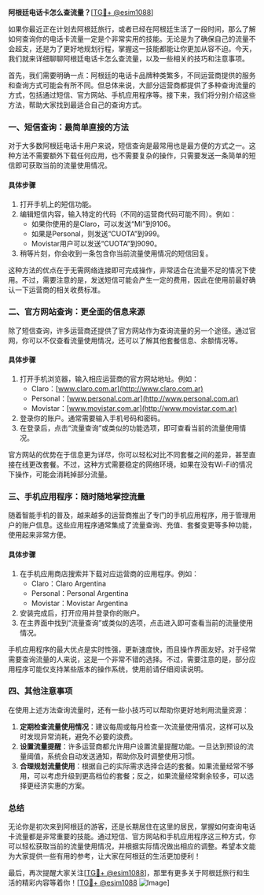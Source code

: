 **阿根廷电话卡怎么查流量？**[[TG💪+ @esim1088](https://t.me/s/esim1088)]

如果你最近正在计划去阿根廷旅行，或者已经在阿根廷生活了一段时间，那么了解如何查询你的电话卡流量一定是个非常实用的技能。无论是为了确保自己的流量不会超支，还是为了更好地规划行程，掌握这一技能都能让你更加从容不迫。今天，我们就来详细聊聊阿根廷电话卡怎么查流量，以及一些相关的技巧和注意事项。

首先，我们需要明确一点：阿根廷的电话卡品牌种类繁多，不同运营商提供的服务和查询方式可能会有所不同。但总体来说，大部分运营商都提供了多种查询流量的方式，包括通过短信、官方网站、手机应用程序等。接下来，我们将分别介绍这些方法，帮助大家找到最适合自己的查询方式。

### **一、短信查询：最简单直接的方法**

对于大多数阿根廷电话卡用户来说，短信查询是最常用也是最方便的方式之一。这种方法不需要额外下载任何应用，也不需要复杂的操作，只需要发送一条简单的短信即可获取当前的流量使用情况。

#### **具体步骤**
1. 打开手机上的短信功能。
2. 编辑短信内容，输入特定的代码（不同的运营商代码可能不同）。例如：
   - 如果你使用的是Claro，可以发送“MI”到9106。
   - 如果是Personal，则发送“CUOTA”到999。
   - Movistar用户可以发送“CUOTA”到9090。
3. 稍等片刻，你会收到一条包含你当前流量使用情况的短信回复。

这种方法的优点在于无需网络连接即可完成操作，非常适合在流量不足的情况下使用。不过，需要注意的是，发送短信可能会产生一定的费用，因此在使用前最好确认一下运营商的相关收费标准。

### **二、官方网站查询：更全面的信息来源**

除了短信查询，许多运营商还提供了官方网站作为查询流量的另一个途径。通过官网，你可以不仅查看流量使用情况，还可以了解其他套餐信息、余额情况等。

#### **具体步骤**
1. 打开手机浏览器，输入相应运营商的官方网站地址。例如：
   - Claro：[www.claro.com.ar](http://www.claro.com.ar)
   - Personal：[www.personal.com.ar](http://www.personal.com.ar)
   - Movistar：[www.movistar.com.ar](http://www.movistar.com.ar)
2. 登录你的账户。通常需要输入手机号码和密码。
3. 在登录后，点击“流量查询”或类似的功能选项，即可查看当前的流量使用情况。

官方网站的优势在于信息更为详尽，你可以轻松对比不同套餐之间的差异，甚至直接在线更改套餐。不过，这种方式需要稳定的网络环境，如果在没有Wi-Fi的情况下操作，可能会消耗掉部分流量。

### **三、手机应用程序：随时随地掌控流量**

随着智能手机的普及，越来越多的运营商推出了专门的手机应用程序，用于管理用户的账户信息。这些应用程序通常集成了流量查询、充值、套餐变更等多种功能，使用起来非常方便。

#### **具体步骤**
1. 在手机应用商店搜索并下载对应运营商的应用程序。例如：
   - Claro：Claro Argentina
   - Personal：Personal Argentina
   - Movistar：Movistar Argentina
2. 安装完成后，打开应用并登录你的账户。
3. 在主界面中找到“流量查询”或类似的选项，点击进入即可查看当前的流量使用情况。

手机应用程序的最大优点是实时性强，更新速度快，而且操作界面友好。对于经常需要查询流量的人来说，这是一个非常不错的选择。不过，需要注意的是，部分应用程序可能仅支持某些版本的操作系统，使用前请仔细阅读说明。

### **四、其他注意事项**

在使用上述方法查询流量时，还有一些小技巧可以帮助你更好地利用流量资源：

1. **定期检查流量使用情况**：建议每周或每月检查一次流量使用情况，这样可以及时发现异常消耗，避免不必要的浪费。
2. **设置流量提醒**：许多运营商都允许用户设置流量提醒功能。一旦达到预设的流量阈值，系统会自动发送通知，帮助你及时调整使用习惯。
3. **合理规划流量使用**：根据自己的实际需求选择合适的套餐。如果流量经常不够用，可以考虑升级到更高档位的套餐；反之，如果流量经常剩余较多，可以选择更经济实惠的方案。

### **总结**

无论你是初次来到阿根廷的游客，还是长期居住在这里的居民，掌握如何查询电话卡流量都是非常重要的技能。通过短信、官方网站和手机应用程序这三种方式，你可以轻松获取当前的流量使用情况，并根据实际情况做出相应的调整。希望本文能为大家提供一些有用的参考，让大家在阿根廷的生活更加便利！

最后，再次提醒大家关注[[TG💪+ @esim1088](https://t.me/s/esim1088)]，那里有更多关于阿根廷旅行和生活的精彩内容等着你！[[TG💪+ @esim1088](https://t.me/s/esim1088) ![Image](https://i.postimg.cc/4NQfJmqS/Snipaste-2025-05-13-00-14-12.png)]